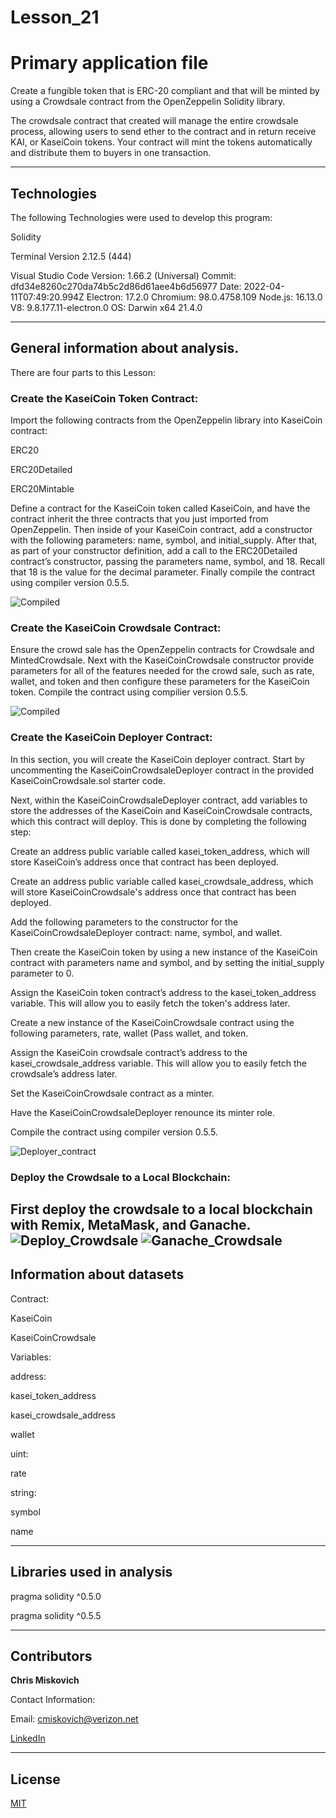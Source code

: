 # Lesson_21
# Primary application file
Create a fungible token that is ERC-20 compliant and that will be minted by using a Crowdsale contract from the OpenZeppelin Solidity library.

The crowdsale contract that created will manage the entire crowdsale process, allowing users to send ether to the contract and in return receive KAI, or KaseiCoin tokens. Your contract will mint the tokens automatically and distribute them to buyers in one transaction.

---

## Technologies

The following Technologies were used to develop this program:

Solidity

Terminal
    Version 2.12.5 (444)

Visual Studio Code
    Version: 1.66.2 (Universal)
    Commit: dfd34e8260c270da74b5c2d86d61aee4b6d56977
    Date: 2022-04-11T07:49:20.994Z
    Electron: 17.2.0
    Chromium: 98.0.4758.109
    Node.js: 16.13.0
    V8: 9.8.177.11-electron.0
    OS: Darwin x64 21.4.0
    
---

## General information about analysis.
There are four parts to this Lesson:

### Create the KaseiCoin Token Contract:

Import the following contracts from the OpenZeppelin library into KaseiCoin contract:

ERC20

ERC20Detailed

ERC20Mintable

Define a contract for the KaseiCoin token called KaseiCoin, and have the contract inherit the three contracts that you just imported from OpenZeppelin.  Then inside of your KaseiCoin contract, add a constructor with the following parameters: name, symbol, and initial_supply.  After that, as part of your constructor definition, add a call to the ERC20Detailed contract’s constructor, passing the parameters name, symbol, and 18. Recall that 18 is the value for the decimal parameter.  Finally compile the contract using compiler version 0.5.5.

![Compiled](./Execution_Results/KaseiCoin_Compile.png)


### Create the KaseiCoin Crowdsale Contract:

Ensure the crowd sale has the OpenZeppelin contracts for Crowdsale and MintedCrowdsale.  Next with the KaseiCoinCrowdsale constructor provide parameters for all of the features needed for the crowd sale, such as rate, wallet, and token and then configure these parameters for the KaseiCoin token.  Compile the contract using compilier version 0.5.5.

![Compiled](./Execution_Results/Deploy_KaseiCoin_CrowdSale_Contract.png)





### Create the KaseiCoin Deployer Contract:

In this section, you will create the KaseiCoin deployer contract. Start by uncommenting the KaseiCoinCrowdsaleDeployer contract in the provided KaseiCoinCrowdsale.sol starter code.

Next, within the KaseiCoinCrowdsaleDeployer contract, add variables to store the addresses of the KaseiCoin and KaseiCoinCrowdsale contracts, which this contract will deploy. This is done by completing the following step:

Create an address public variable called kasei_token_address, which will store KaseiCoin’s address once that contract has been deployed.

Create an address public variable called kasei_crowdsale_address, which will store KaseiCoinCrowdsale's address once that contract has been deployed.

Add the following parameters to the constructor for the KaseiCoinCrowdsaleDeployer contract: name, symbol, and wallet.

Then create the KaseiCoin token by using a new instance of the KaseiCoin contract with parameters name and symbol, and by setting the initial_supply parameter to 0.

Assign the KaseiCoin token contract’s address to the kasei_token_address variable. This will allow you to easily fetch the token's address later.

Create a new instance of the KaseiCoinCrowdsale contract using the following parameters, rate, wallet (Pass wallet, and token. 

Assign the KaseiCoin crowdsale contract’s address to the kasei_crowdsale_address variable. This will allow you to easily fetch the crowdsale’s address later.

Set the KaseiCoinCrowdsale contract as a minter.

Have the KaseiCoinCrowdsaleDeployer renounce its minter role.

Compile the contract using compiler version 0.5.5.

![Deployer_contract](./Execution_Results/CrowdFund_Compiled.png)


### Deploy the Crowdsale to a Local Blockchain:

First deploy the crowdsale to a local blockchain with Remix, MetaMask, and Ganache.
![Deploy_Crowdsale](./Execution_Results/Deploy_Crowdsale.png)
![Ganache_Crowdsale](./Execution_Results/Transaction_Ganache.png)
---

## Information about datasets

Contract:

KaseiCoin

KaseiCoinCrowdsale

Variables:

   address:
    
   kasei_token_address
   
   kasei_crowdsale_address
   
   wallet
   
   
   uint:
   
   rate
   
   
   string:
   
   symbol
   
   name
   

---

## Libraries used in analysis

pragma solidity ^0.5.0

pragma solidity ^0.5.5

---

## Contributors


**Chris Miskovich**

Contact Information:

Email: cmiskovich@verizon.net

[LinkedIn](https://www.linkedin.com/in/christopher-miskovich-9a61b0234/) 

---

## License

[MIT](/license.txt)
